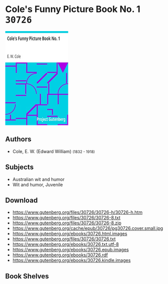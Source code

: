 # Cole's Funny Picture Book No. 1 <kbd>30726</kbd>

![](./cover.medium.jpg "")

## Authors


 - Cole, E. W. (Edward William) <small>(1832 - 1918)</small>

## Subjects


 - Australian wit and humor
 - Wit and humor, Juvenile

## Download


 - https://www.gutenberg.org/files/30726/30726-h/30726-h.htm
 - https://www.gutenberg.org/files/30726/30726-8.txt
 - https://www.gutenberg.org/files/30726/30726-8.zip
 - https://www.gutenberg.org/cache/epub/30726/pg30726.cover.small.jpg
 - https://www.gutenberg.org/ebooks/30726.html.images
 - https://www.gutenberg.org/files/30726/30726.txt
 - https://www.gutenberg.org/ebooks/30726.txt.utf-8
 - https://www.gutenberg.org/ebooks/30726.epub.images
 - https://www.gutenberg.org/ebooks/30726.rdf
 - https://www.gutenberg.org/ebooks/30726.kindle.images

## Book Shelves


